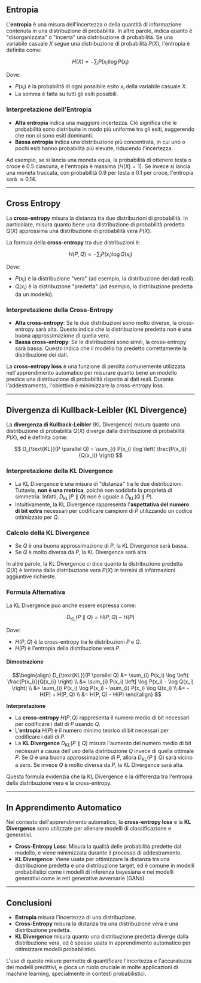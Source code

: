 ## Entropia

L'**entropia** è una misura dell'incertezza o della quantità di informazione contenuta in una distribuzione di probabilità. In altre parole, indica quanto è "disorganizzata" o "incerta" una distribuzione di probabilità. Se una variabile casuale $X$ segue una distribuzione di probabilità $P(X)$, l'entropia è definita come:

$$
H(X) = -\sum_{i} P(x_i) \log P(x_i)
$$

Dove:
- $P(x_i)$ è la probabilità di ogni possibile esito $x_i$ della variabile casuale $X$.
- La somma è fatta su tutti gli esiti possibili.

### Interpretazione dell'Entropia

- **Alta entropia** indica una maggiore incertezza. Ciò significa che le probabilità sono distribuite in modo più uniforme tra gli esiti, suggerendo che non ci sono esiti dominanti.
- **Bassa entropia** indica una distribuzione più concentrata, in cui uno o pochi esiti hanno probabilità più elevate, riducendo l'incertezza.

Ad esempio, se si lancia una moneta equa, la probabilità di ottenere testa o croce è $0.5$ ciascuna, e l'entropia è massima ($H(X) = 1$). Se invece si lancia una moneta truccata, con probabilità $0.9$ per testa e $0.1$ per croce, l'entropia sarà $\approx 0.14$.

---

## Cross Entropy

La **cross-entropy** misura la distanza tra due distribuzioni di probabilità. In particolare, misura quanto bene una distribuzione di probabilità predetta $Q(X)$ approssima una distribuzione di probabilità vera $P(X)$.

La formula della **cross-entropy** tra due distribuzioni è:

$$
H(P, Q) = -\sum_{i} P(x_i) \log Q(x_i)
$$

Dove:
- $P(x_i)$ è la distribuzione "vera" (ad esempio, la distribuzione dei dati reali).
- $Q(x_i)$ è la distribuzione "predetta" (ad esempio, la distribuzione predetta da un modello).

### Interpretazione della Cross-Entropy

- **Alta cross-entropy**: Se le due distribuzioni sono molto diverse, la cross-entropy sarà alta. Questo indica che la distribuzione predetta non è una buona approssimazione di quella vera.
- **Bassa cross-entropy**: Se le distribuzioni sono simili, la cross-entropy sarà bassa. Questo indica che il modello ha predetto correttamente la distribuzione dei dati.

La **cross-entropy loss** è una funzione di perdita comunemente utilizzata nell'apprendimento automatico per misurare quanto bene un modello predice una distribuzione di probabilità rispetto ai dati reali. Durante l'addestramento, l'obiettivo è minimizzare la cross-entropy loss.

---

## Divergenza di Kullback-Leibler (KL Divergence)

La **divergenza di Kullback-Leibler** (KL Divergence) misura quanto una distribuzione di probabilità $Q(X)$ diverge dalla distribuzione di probabilità $P(X)$, ed è definita come:

$$
D_{\text{KL}}(P \parallel Q) = \sum_{i} P(x_i) \log \left( \frac{P(x_i)}{Q(x_i)} \right)
$$

### Interpretazione della KL Divergence

- La KL Divergence è una misura di "distanza" tra le due distribuzioni. Tuttavia, **non è una metrica**, poiché non soddisfa la proprietà di simmetria. Infatti, $D_{\text{KL}}(P \parallel Q)$ non è uguale a $D_{\text{KL}}(Q \parallel P)$.
- Intuitivamente, la KL Divergence rappresenta l'**aspettativa del numero di bit extra** necessari per codificare campioni di $P$ utilizzando un codice ottimizzato per $Q$.

### Calcolo della KL Divergence

- Se $Q$ è una buona approssimazione di $P$, la KL Divergence sarà bassa.
- Se $Q$ è molto diversa da $P$, la KL Divergence sarà alta.

In altre parole, la KL Divergence ci dice quanto la distribuzione predetta $Q(X)$ è lontana dalla distribuzione vera $P(X)$ in termini di informazioni aggiuntive richieste.

### Formula Alternativa

La KL Divergence può anche essere espressa come:

$$
D_{\text{KL}}(P \parallel Q) = H(P, Q) - H(P)
$$

Dove:
- $H(P, Q)$ è la cross-entropy tra le distribuzioni $P$ e $Q$.
- $H(P)$ è l'entropia della distribuzione vera $P$.

#### Dimostrazione

$$\begin{align} D_{\text{KL}}(P \parallel Q) &= \sum_{i} P(x_i) \log \left( \frac{P(x_i)}{Q(x_i)} \right) \\ &= \sum_{i} P(x_i) \left[ \log P(x_i) - \log Q(x_i) \right] \\ &= \sum_{i} P(x_i) \log P(x_i) - \sum_{i} P(x_i) \log Q(x_i) \\ &= - H(P) + H(P, Q) \\ &= H(P, Q) - H(P) \end{align}
$$

**Interpretazione** 
- La **cross-entropy** $H(P, Q)$ rappresenta il numero medio di bit necessari per codificare i dati di $P$ usando $Q$. 
- L'**entropia** $H(P)$ è il numero minimo teorico di bit necessari per codificare i dati di $P$. 
- La **KL Divergence** $D_{\text{KL}}(P \parallel Q)$ misura l'aumento del numero medio di bit necessari a causa dell'uso della distribuzione $Q$ invece di quella ottimale $P$. Se $Q$ è una buona approssimazione di $P$, allora $D_{\text{KL}}(P \parallel Q)$ sarà vicino a zero. Se invece $Q$ è molto diversa da $P$, la KL Divergence sarà alta.

Questa formula evidenzia che la KL Divergence è la differenza tra l'entropia della distribuzione vera e la cross-entropy.

---

## In Apprendimento Automatico

Nel contesto dell'apprendimento automatico, la **cross-entropy loss** e la **KL Divergence** sono utilizzate per allenare modelli di classificazione e generativi.

- **Cross-Entropy Loss**: Misura la qualità delle probabilità predette dal modello, e viene minimizzata durante il processo di addestramento.
- **KL Divergence**: Viene usata per ottimizzare la distanza tra una distribuzione predetta e una distribuzione target, ed è comune in modelli probabilistici come i modelli di inferenza bayesiana e nei modelli generativi come le reti generative avversarie (GANs).

---

## Conclusioni

- **Entropia** misura l'incertezza di una distribuzione.
- **Cross-Entropy** misura la distanza tra una distribuzione vera e una distribuzione predetta.
- **KL Divergence** misura quanto una distribuzione predetta diverge dalla distribuzione vera, ed è spesso usata in apprendimento automatico per ottimizzare modelli probabilistici.

L'uso di queste misure permette di quantificare l'incertezza e l'accuratezza dei modelli predittivi, e gioca un ruolo cruciale in molte applicazioni di machine learning, specialmente in contesti probabilistici.
